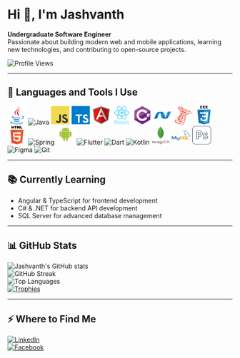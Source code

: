 # Hi 👋, I'm Jashvanth
**Undergraduate Software Engineer**  
Passionate about building modern web and mobile applications, learning new technologies, and contributing to open-source projects.

![Profile Views](https://komarev.com/ghpvc/?username=jashvanth370&label=Profile%20views&color=0e75b6&style=flat)

---

## 🚀 Languages and Tools I Use
<p>
<img src="https://raw.githubusercontent.com/devicons/devicon/master/icons/java/java-original.svg" alt="Java" width="42" height="42"/>
<img src="https://raw.githubusercontent.com/devicons/devicon/master/icons/socket/socket.io-original.svg" alt="Java" width="42" height="42"/>
<img src="https://raw.githubusercontent.com/devicons/devicon/master/icons/javascript/javascript-original.svg" alt="JavaScript" width="42" height="42"/>
<img src="https://raw.githubusercontent.com/devicons/devicon/master/icons/typescript/typescript-original.svg" alt="TypeScript" width="42" height="42"/>
<img src="https://raw.githubusercontent.com/devicons/devicon/master/icons/angularjs/angularjs-original.svg" alt="Angular" width="42" height="42"/>
<img src="https://raw.githubusercontent.com/devicons/devicon/master/icons/react/react-original-wordmark.svg" alt="React" width="42" height="42"/>
<img src="https://raw.githubusercontent.com/devicons/devicon/master/icons/csharp/csharp-original.svg" alt="C#" width="42" height="42"/>
<img src="https://raw.githubusercontent.com/devicons/devicon/master/icons/dot-net/dot-net-original.svg" alt=".NET" width="42" height="42"/>
<img src="https://raw.githubusercontent.com/devicons/devicon/master/icons/microsoftsqlserver/microsoftsqlserver-plain.svg" alt="SQL Server" width="42" height="42"/>
<img src="https://raw.githubusercontent.com/devicons/devicon/master/icons/css3/css3-original-wordmark.svg" alt="CSS3" width="42" height="42"/>
<img src="https://raw.githubusercontent.com/devicons/devicon/master/icons/html5/html5-original-wordmark.svg" alt="HTML5" width="42" height="42"/>
<img src="https://www.vectorlogo.zone/logos/springio/springio-icon.svg" alt="Spring" width="42" height="42"/>
<img src="https://raw.githubusercontent.com/devicons/devicon/master/icons/android/android-original-wordmark.svg" alt="Android" width="42" height="42"/>
<img src="https://www.vectorlogo.zone/logos/flutterio/flutterio-icon.svg" alt="Flutter" width="42" height="42"/>
<img src="https://www.vectorlogo.zone/logos/dartlang/dartlang-icon.svg" alt="Dart" width="42" height="42"/>
<img src="https://www.vectorlogo.zone/logos/kotlinlang/kotlinlang-icon.svg" alt="Kotlin" width="42" height="42"/>
<img src="https://raw.githubusercontent.com/devicons/devicon/master/icons/mongodb/mongodb-original-wordmark.svg" alt="MongoDB" width="42" height="42"/>
<img src="https://raw.githubusercontent.com/devicons/devicon/master/icons/mysql/mysql-original-wordmark.svg" alt="MySQL" width="42" height="42"/>
<img src="https://raw.githubusercontent.com/devicons/devicon/master/icons/photoshop/photoshop-line.svg" alt="Photoshop" width="42" height="42"/>
<img src="https://www.vectorlogo.zone/logos/figma/figma-icon.svg" alt="Figma" width="42" height="42"/>
<img src="https://www.vectorlogo.zone/logos/git-scm/git-scm-icon.svg" alt="Git" width="42" height="42"/>
</p>

---

## 📚 Currently Learning
- Angular & TypeScript for frontend development
- C# & .NET for backend API development
- SQL Server for advanced database management

---

## 📊 GitHub Stats
![Jashvanth's GitHub stats](https://github-readme-stats.vercel.app/api?username=jashvanth370&show_icons=true&locale=en)  
![GitHub Streak](https://github-readme-streak-stats.herokuapp.com/?user=jashvanth370)  
![Top Languages](https://github-readme-stats.vercel.app/api/top-langs?username=jashvanth370&show_icons=true&locale=en&layout=compact)  
[![Trophies](https://github-profile-trophy.vercel.app/?username=jashvanth370)](https://github.com/ryo-ma/github-profile-trophy)

---

## ⚡️ Where to Find Me
[![LinkedIn](https://img.shields.io/badge/-LinkedIn-0A66C2?style=for-the-badge&logo=linkedin&logoColor=white)](https://www.linkedin.com/in/balakirushnan-jashvanth-736a72280/)  
[![Facebook](https://img.shields.io/badge/-Facebook-0866FF?style=for-the-badge&logo=facebook&logoColor=white)](https://www.facebook.com/jv.jashva)
